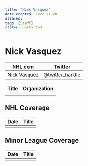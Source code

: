 ```yaml
---
title: "Nick Vasquez"
date-created: 2022-11-20
aliases: 
tags: [Staff]
status: unstarted
---
```


# Nick Vasquez

| NHL.com | Twitter |
| ------- | ------- |
| [Nick Vasquez]() | [@twitter_handle](https://twitter.com/)

| Title | Organization |
| ----- | ------------ |
|       |              |



## NHL  Coverage
| Date | Title |
| ---- | ----- |
|      |       |



## Minor League Coverage
| Date | Title |
| ---- | ----- |
|      |       |


